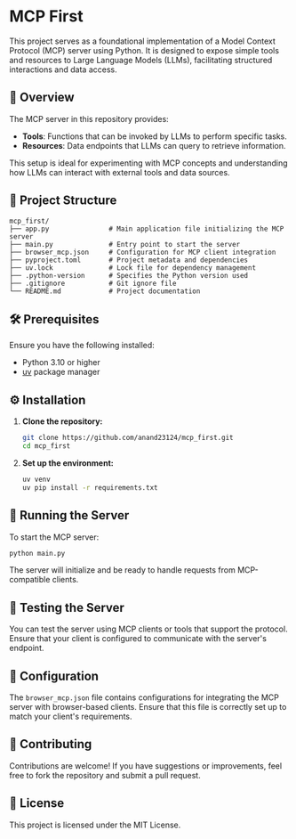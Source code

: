 # MCP First

This project serves as a foundational implementation of a Model Context Protocol (MCP) server using Python. It is designed to expose simple tools and resources to Large Language Models (LLMs), facilitating structured interactions and data access.

## 🚀 Overview

The MCP server in this repository provides:

- **Tools**: Functions that can be invoked by LLMs to perform specific tasks.
- **Resources**: Data endpoints that LLMs can query to retrieve information.

This setup is ideal for experimenting with MCP concepts and understanding how LLMs can interact with external tools and data sources.

## 📁 Project Structure

```
mcp_first/
├── app.py               # Main application file initializing the MCP server
├── main.py              # Entry point to start the server
├── browser_mcp.json     # Configuration for MCP client integration
├── pyproject.toml       # Project metadata and dependencies
├── uv.lock              # Lock file for dependency management
├── .python-version      # Specifies the Python version used
├── .gitignore           # Git ignore file
└── README.md            # Project documentation
```

## 🛠️ Prerequisites

Ensure you have the following installed:

- Python 3.10 or higher
- [uv](https://astral.sh/uv/) package manager

## ⚙️ Installation

1. **Clone the repository:**

   ```bash
   git clone https://github.com/anand23124/mcp_first.git
   cd mcp_first
   ```

2. **Set up the environment:**

   ```bash
   uv venv
   uv pip install -r requirements.txt
   ```

## 🚀 Running the Server

To start the MCP server:

```bash
python main.py
```

The server will initialize and be ready to handle requests from MCP-compatible clients.

## 🧪 Testing the Server

You can test the server using MCP clients or tools that support the protocol. Ensure that your client is configured to communicate with the server's endpoint.

## 📄 Configuration

The `browser_mcp.json` file contains configurations for integrating the MCP server with browser-based clients. Ensure that this file is correctly set up to match your client's requirements.

## 🤝 Contributing

Contributions are welcome! If you have suggestions or improvements, feel free to fork the repository and submit a pull request.

## 📄 License

This project is licensed under the MIT License.
